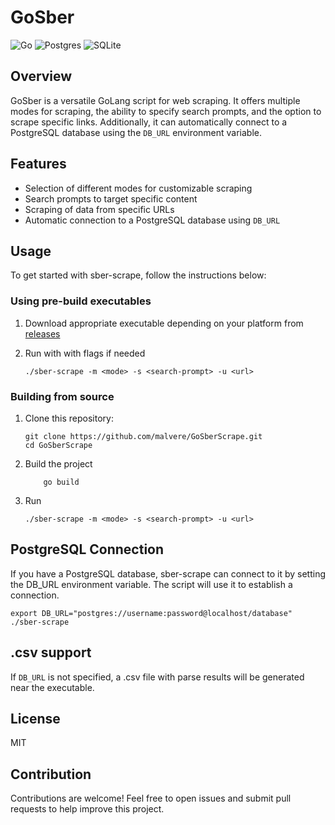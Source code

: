 # GoSber
![Go](https://img.shields.io/badge/go-%2300ADD8.svg?style=for-the-badge&logo=go&logoColor=white)
![Postgres](https://img.shields.io/badge/postgres-%23316192.svg?style=for-the-badge&logo=postgresql&logoColor=white)
![SQLite](https://img.shields.io/badge/sqlite-%2307405e.svg?style=for-the-badge&logo=sqlite&logoColor=white)
## Overview

GoSber is a versatile GoLang script for web scraping. It offers multiple modes for scraping, the ability to specify search prompts, and the option to scrape specific links. Additionally, it can automatically connect to a PostgreSQL database using the `DB_URL` environment variable.

## Features

- Selection of different modes for customizable scraping
- Search prompts to target specific content
- Scraping of data from specific URLs
- Automatic connection to a PostgreSQL database using `DB_URL`

## Usage

To get started with sber-scrape, follow the instructions below:

### Using pre-build executables
1. Download appropriate executable depending on your platform from [releases](https://github.com/malvere/GoSber/releases)

2. Run with with flags if needed
    ```shell
    ./sber-scrape -m <mode> -s <search-prompt> -u <url>
    ```

### Building from source

1. Clone this repository:

   ```shell
   git clone https://github.com/malvere/GoSberScrape.git
   cd GoSberScrape
   ```

2. Build the project

    ```shell
        go build
    ```
3. Run
    ```shell
    ./sber-scrape -m <mode> -s <search-prompt> -u <url>
    ```
## PostgreSQL Connection
If you have a PostgreSQL database, sber-scrape can connect to it by setting the DB_URL environment variable. The script will use it to establish a connection.

```shell
export DB_URL="postgres://username:password@localhost/database"
./sber-scrape
```

## .csv support

If `DB_URL` is not specified, a .csv file with parse results will be generated near the executable.

## License
MIT

## Contribution
Contributions are welcome! Feel free to open issues and submit pull requests to help improve this project.
